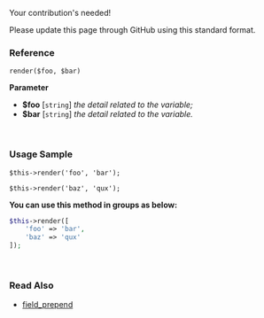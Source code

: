 Your contribution's needed!

Please update this page through GitHub using this standard format.

### Reference
`render($foo, $bar)`

**Parameter**
* **$foo** [`string`] *the detail related to the variable;*
* **$bar** [`string`] *the detail related to the variable.*

&nbsp;

### Usage Sample
`$this->render('foo', 'bar');`

`$this->render('baz', 'qux');`

**You can use this method in groups as below:**
```php
$this->render([
    'foo' => 'bar',
    'baz' => 'qux'
]);
```

&nbsp;

### Read Also
* [field_prepend](./field_prepend)
